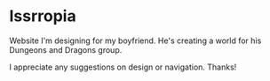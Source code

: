 # Issrropia
Website I'm designing for my boyfriend. He's creating a world for his Dungeons and Dragons group. 

I appreciate any suggestions on design or navigation. Thanks! 
